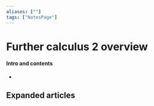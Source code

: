 ```yaml
---
aliases: [""]
tags: ["NotesPage"]
---
```


# Further calculus 2 overview

#### Intro and contents
- 


## Expanded articles
